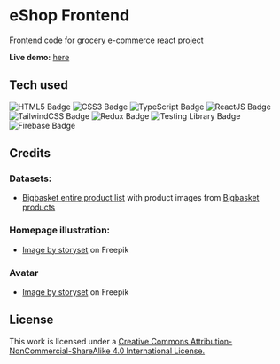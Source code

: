 # eShop Frontend

Frontend code for grocery e-commerce react project

**Live demo:** [here](https://eshop-react-app.surge.sh/)

## Tech used

![HTML5 Badge](https://img.shields.io/badge/-HTML5-E34F26?logo=HTML5&logoColor=white&style=for-the-badge) ![CSS3 Badge](https://img.shields.io/badge/-CSS3-1572B6?logo=CSS3&logoColor=white&style=for-the-badge) ![TypeScript Badge](https://img.shields.io/badge/-TypeScript-3178C6?logo=TypeScript&logoColor=white&style=for-the-badge) ![ReactJS Badge](https://img.shields.io/badge/-ReactJS-61DAFB?logo=React&logoColor=white&style=for-the-badge) ![TailwindCSS Badge](https://img.shields.io/badge/-TailwindCSS-06B6D4?logo=TailwindCSS&logoColor=white&style=for-the-badge) ![Redux Badge](https://img.shields.io/badge/-Redux-764ABC?logo=Redux&logoColor=white&style=for-the-badge) ![Testing Library Badge](https://img.shields.io/badge/-Testing%20Library-E33332?logo=Testing%20Library&logoColor=white&style=for-the-badge) ![Firebase Badge](https://img.shields.io/badge/-Firebase-FFCA28?logo=Firebase&logoColor=white&style=for-the-badge)

## Credits

### Datasets:

- [Bigbasket entire product list](https://www.kaggle.com/datasets/surajjha101/bigbasket-entire-product-list-28k-datapoints) with product images from [Bigbasket products](https://www.kaggle.com/datasets/chinmayshanbhag/big-basket-products)

### Homepage illustration:

- [Image by storyset](https://www.freepik.com/free-vector/vegetables-concept-illustration_32784400.htm#page=3&query=bag&position=11&from_view=author) on Freepik

### Avatar

- [Image by storyset](https://www.freepik.com/free-vector/cherry-concept-illustration_29980346.htm#query=vegetable&position=8&from_view=author) on Freepik

## License

This work is licensed under a [Creative Commons Attribution-NonCommercial-ShareAlike 4.0 International License.](https://creativecommons.org/licenses/by-nc-sa/4.0/)
